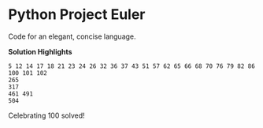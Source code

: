 Python Project Euler
====================
Code for an elegant, concise language.

**Solution Highlights**

    5 12 14 17 18 21 23 24 26 32 36 37 43 51 57 62 65 66 68 70 76 79 82 86
    100 101 102
    265
    317
    461 491
    504

Celebrating 100 solved!
